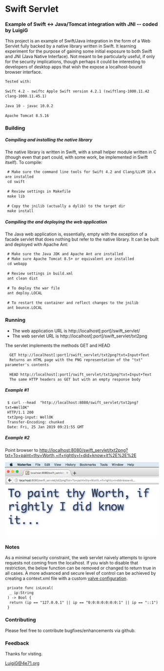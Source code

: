# Swift Servlet
### Example of Swift <-> Java/Tomcat integration with JNI   -- coded by LuigiG

This project is an example of Swift/Java integration in the form of a Web Servlet fully backed by a native library written in Swift.  It learning experiment for the purpose of gaining some initial exposure to both Swift and JNI (Java Native Interface). Not meant to be particularly useful, if only for the security implications, though perhaps it could be interesting to developers of desktop apps that wish the expose a localhost-bound browser interface.

    
	Tested with:
	
	Swift 4.2 - swiftc Apple Swift version 4.2.1 (swiftlang-1000.11.42 clang-1000.11.45.1)
	
	Java 10 - javac 10.0.2
	
	Apache Tomcat 8.5.16


### Building
##### Compiling and installing the native library
The native library is written in Swift, with a small helper module written in C (though even that part could, with some work, be implemented in Swift itself). To compile:


     # Make sure the command line tools for Swift 4.2 and Clang/LLVM 10.x are installed 
     cd swift
	 
     # Review settings in Makefile
     make lib
	 
	 # Copy the jnilib (actually a dylib) to the target dir
     make install
   
##### Compiling  the and deploying the web application
The Java web application is, essentially, empty with the exception of a facade servlet that does nothing but refer to the native library. It can be built and deployed with Apache Ant:   


     # Make sure the Java JDK and Apache Ant are installed
     # Make sure Apache Tomcat 8.5+ or equivalent are installed
     cd webapp
	 
     # Review settings in build.xml
     ant clean dist
	 
	 # To deploy the war file
	 ant deploy.LOCAL 
	 
	 # To restart the container and reflect changes to the jnilib
     ant bounce.LOCAL 

### Running

* The web application URL is http://localhost[:port]/swift_servlet/
* The web servlet URL is http://localhost[:port]/swift_servlet/txt2png

The servlet implements the methods GET and HEAD


      GET http://localhost[:port]/swift_servlet/txt2png?txt=Input+Text
	  Returns an HTML page with the PNG representation of the "txt" parameter's contents

      HEAD http://localhost[:port]/swift_servlet/txt2png?txt=Input+Text
	  The same HTTP headers as GET but with an empty response body


##### Example #1
     $ curl --head  "http://localhost:8080/swift_servlet/txt2png?txt=WellOK"	  
	 HTTP/1.1 200
	 txt2png-input: WellOK
	 Transfer-Encoding: chunked
	 Date: Fri, 25 Jan 2019 09:21:55 GMT	  

##### Example #2

Point browser to [http://localhost:8080/swift_servlet/txt2png?txt=To+paint+thy+Worth,+if+rightly+I+did+know+it%2E%2E%2E]()

![Screenshot](.img/waterfox.png)

### Notes

As a minimal security constraint, the web servlet naively attempts to ignore requests not coming from the localhost. If you wish to disable that restriction, the below function can be removed or changed to return true in all cases. A more advanced and secure level of control can be achieved by creating a context.xml file with a custom  [valve configuration](https://tomcat.apache.org/tomcat-8.5-doc/config/valve.html#Remote_Address_Filter).

     private func isLocal(
      _ ip:String
     ) -> Bool {
      return (ip == "127.0.0.1" || ip == "0:0:0:0:0:0:0:1" || ip == "::1")
     }

### Contributing

Please feel free to contribute bugfixes/enhancements via github.

### Feedback
Thanks for visting.
 
LuigiG@4e71.org     

